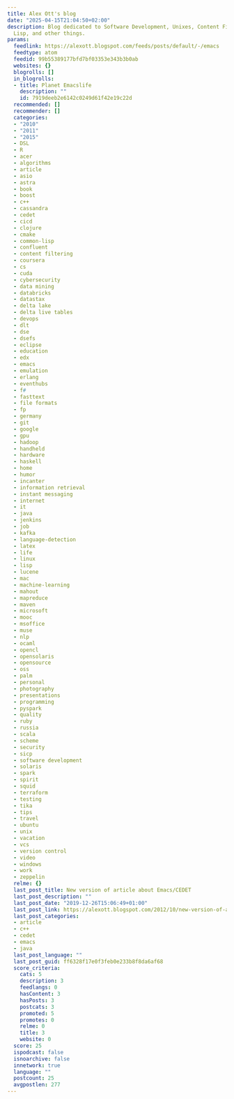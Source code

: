 ```yaml
---
title: Alex Ott's blog
date: "2025-04-15T21:04:50+02:00"
description: Blog dedicated to Software Development, Unixes, Content Filtering, Emacs,
  Lisp, and other things.
params:
  feedlink: https://alexott.blogspot.com/feeds/posts/default/-/emacs
  feedtype: atom
  feedid: 99b55389177bfd7bf03353e343b3b0ab
  websites: {}
  blogrolls: []
  in_blogrolls:
  - title: Planet Emacslife
    description: ""
    id: 7919deeb2e6142c0249d61f42e19c22d
  recommended: []
  recommender: []
  categories:
  - "2010"
  - "2011"
  - "2015"
  - DSL
  - R
  - acer
  - algorithms
  - article
  - asio
  - astra
  - book
  - boost
  - c++
  - cassandra
  - cedet
  - cicd
  - clojure
  - cmake
  - common-lisp
  - confluent
  - content filtering
  - coursera
  - cs
  - cuda
  - cybersecurity
  - data mining
  - databricks
  - datastax
  - delta lake
  - delta live tables
  - devops
  - dlt
  - dse
  - dsefs
  - eclipse
  - education
  - edx
  - emacs
  - emulation
  - erlang
  - eventhubs
  - f#
  - fasttext
  - file formats
  - fp
  - germany
  - git
  - google
  - gpu
  - hadoop
  - handheld
  - hardware
  - haskell
  - home
  - humor
  - incanter
  - information retrieval
  - instant messaging
  - internet
  - it
  - java
  - jenkins
  - job
  - kafka
  - language-detection
  - latex
  - life
  - linux
  - lisp
  - lucene
  - mac
  - machine-learning
  - mahout
  - mapreduce
  - maven
  - microsoft
  - mooc
  - msoffice
  - muse
  - nlp
  - ocaml
  - opencl
  - opensolaris
  - opensource
  - oss
  - palm
  - personal
  - photography
  - presentations
  - programming
  - pyspark
  - quality
  - ruby
  - russia
  - scala
  - scheme
  - security
  - sicp
  - software development
  - solaris
  - spark
  - spirit
  - squid
  - terraform
  - testing
  - tika
  - tips
  - travel
  - ubuntu
  - unix
  - vacation
  - vcs
  - version control
  - video
  - windows
  - work
  - zeppelin
  relme: {}
  last_post_title: New version of article about Emacs/CEDET
  last_post_description: ""
  last_post_date: "2019-12-26T15:06:49+01:00"
  last_post_link: https://alexott.blogspot.com/2012/10/new-version-of-article-about-emacscedet.html
  last_post_categories:
  - article
  - c++
  - cedet
  - emacs
  - java
  last_post_language: ""
  last_post_guid: ff6328f17e0f3feb0e233b8f8da6af68
  score_criteria:
    cats: 5
    description: 3
    feedlangs: 0
    hasContent: 3
    hasPosts: 3
    postcats: 3
    promoted: 5
    promotes: 0
    relme: 0
    title: 3
    website: 0
  score: 25
  ispodcast: false
  isnoarchive: false
  innetwork: true
  language: ""
  postcount: 25
  avgpostlen: 277
---
```

